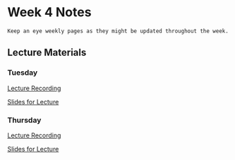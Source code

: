 Week 4 Notes
============================

```{note}
Keep an eye weekly pages as they might be updated throughout the week.
```

## Lecture Materials


### Tuesday

[Lecture Recording](https://uci.yuja.com/V/Video?v=8948510&node=38649414&a=28811594&autoplay=1)


<a href="../resources/10-24-23-javascript_ajax_fetch.pdf" >Slides for Lecture</a>


### Thursday

[Lecture Recording]()

<a href="../resources/10-26-23-ajax.pdf" >Slides for Lecture</a>
